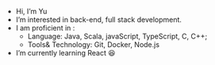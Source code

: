 - Hi, I’m Yu
- I’m interested in back-end, full stack development.
- I am proficient in :
  - Language: Java, Scala, javaScript, TypeScript, C, C++;
  - Tools& Technology: Git, Docker, Node.js
- I’m currently learning React :satisfied:

<!---
redpandaQAQ/redpandaQAQ is a ✨ special ✨ repository because its `README.md` (this file) appears on your GitHub profile.
You can click the Preview link to take a look at your changes.
--->
